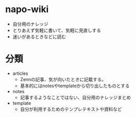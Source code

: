 # napo-wiki
- 自分用のナレッジ
- とりあえず気軽に書いて、気軽に見直しする
- 迷いがあるときなどに読む

# 分類
- articles
  - Zennの記事、気が向いたときに記載する。
  - 基本的にはnotesやtemplateから切り出したものとする
- notes
  - 記事するようなことではない、自分用のナレッジまとめ
- template
  - 自分が利用するためのテンプレテキストや資料など